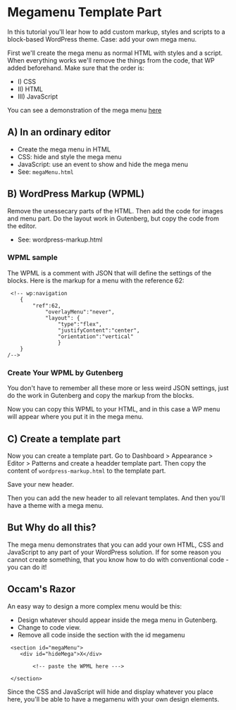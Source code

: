 # Megamenu Template Part

In this tutorial you'll lear how to add custom markup, styles and scripts to a block-based WordPress theme. Case: add your own mega menu.

First we'll create the mega menu as normal HTML with styles and a script. When everything works we'll remove the things from the code, that WP added beforehand. Make sure that the order is:

* I) CSS
* II) HTML
* III) JavaScript

You can see a demonstration of the mega menu [here](https://thoth.dk/index.php/2024/01/17/mega-menu-2/)

## A) In an ordinary editor 

* Create the mega menu in HTML
* CSS: hide and style the mega menu
* JavaScript: use an event to show and hide the mega menu
* See: `megaMenu.html`

## B) WordPress Markup (WPML)

Remove the unessecary parts of the HTML. Then add the code for images and menu part. Do the layout work in Gutenberg, but copy the code from the editor.

* See: wordpress-markup.html

### WPML sample

The WPML is a comment with JSON that will define the settings of the blocks. Here is the markup for a menu with the reference 62:

~~~~
 <!-- wp:navigation 
    {
        "ref":62,
            "overlayMenu":"never",
            "layout": {
                "type":"flex",
                "justifyContent":"center",
                "orientation":"vertical"
                }
    } 
/-->
~~~~

### Create Your WPML by Gutenberg

You don't have to remember all these more or less weird JSON settings, just do the work in Gutenberg and copy the markup from the blocks.

Now you can copy this WPML to your HTML, and in this case a WP menu will appear where you put it in the mega menu.

## C) Create a template part 

Now you can create a template part. Go to Dashboard > Appearance > Editor > Patterns and create a headder template part. Then copy the content of `wordpress-markup.html` to the template part. 

Save your new header.

Then you can add the new header to all relevant templates. And then you'll have a theme with a mega menu.

## But Why do all this?

The mega menu demonstrates that you can add your own HTML, CSS and JavaScript to any part of your WordPress solution. If for some reason you cannot create something, that you know how to do with conventional code - you can do it!

## Occam's Razor

An easy way to design a more complex menu would be this:

* Design whatever should appear inside the mega menu in Gutenberg.
* Change to code view.
* Remove all code inside the section with the id megamenu

~~~~
 <section id="megaMenu">
    <div id="hideMega">X</div>    

        <!-- paste the WPML here --->
   
 </section>
~~~~

Since the CSS and JavaScript will hide and display whatever you place here, you'll be able to have a megamenu with your own design elements.